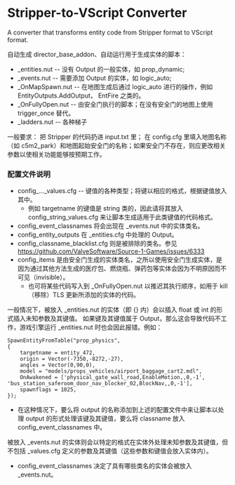 # Stripper-to-VScript Converter
A converter that transforms entity code from Stripper format to VScript format.

自动生成 director_base_addon、自动运行用于生成实体的脚本：
* _entities.nut -- 没有 Output 的一般实体，如 prop_dynamic;
* _events.nut -- 需要添加 Output 的实体，如 logic_auto;
* _OnMapSpawn.nut -- 在地图生成后通过 logic_auto 进行的操作，例如 EntityOutputs.AddOutput， EntFire 之类的。
* _OnFullyOpen.nut -- 由安全门执行的脚本；在没有安全门的地图上使用 trigger_once 替代。 
* _ladders.nut -- 各种梯子

一般要求：
把 Stripper 的代码扔进 input.txt 里；
在 config.cfg 里填入地图名称（如 c5m2_park）和地图起始安全门的名称；如果安全门不存在，则应更改相关参数以使相关功能能够按预期工作。

### 配置文件说明
* config_..._values.cfg -- 键值的各种类型；将键以相应的格式，根据键值放入其中。
  - 例如 targetname 的键值是 string 类的，因此请将其放入 config_string_values.cfg 来让脚本生成适用于此类键值的代码格式。
* config_event_classnames 将会出现在 _events.nut 中的实体类名。
* config_entity_outputs 在 _entities.cfg 中处理的 Output。
* config_classname_blacklist.cfg 则是被排除的类名。参见 https://github.com/ValveSoftware/Source-1-Games/issues/6333
* config_items 是由安全门生成的实体类名，之所以使用安全门生成实体，是因为通过其他方法生成的医疗包、燃烧瓶、弹药包等实体会因为不明原因而不可见（invisible）。
  - 也可将某些代码写入到 _OnFullyOpen.nut 以推迟其执行顺序，如用于 kill（移除）TLS 更新所添加的实体的代码。

一般情况下，被放入 _entities.nut 的实体（即 {} 内）会以插入 float 或 int 的形式插入未知参数及其键值。
如果键及其键值属于 Output，那么这会导致代码不工作，游戏引擎运行 _entities.nut 时也会因此报错。例如：
```
SpawnEntityFromTable("prop_physics",
{
	targetname = entity_472,
	origin = Vector(-7350,-8272,-27),
	angles = Vector(0,90,0),
	model = "models/props_vehicles/airport_baggage_cart2.mdl",
	OnAwakened = ['physical_gate_wall_road,EnableMotion,,0,-1', 'bus_station_saferoom_door_nav_blocker_02,BlockNav,,0,-1'],
	spawnflags = 1025,
});
```
* 在这种情况下，要么将 output 的名称添加到上述的配置文件中来让脚本以处理 output 的形式处理该键及其键值，要么将 classname 放入 config_event_classnames 中。

被放入 _events.nut 的实体则会以特定的格式在实体外处理未知参数及其键值，但不包括 _values.cfg 定义的参数及其键值（这些参数和键值会放入实体内）。
* config_event_classnames  决定了具有哪些类名的实体会被放入 _events.nut。
